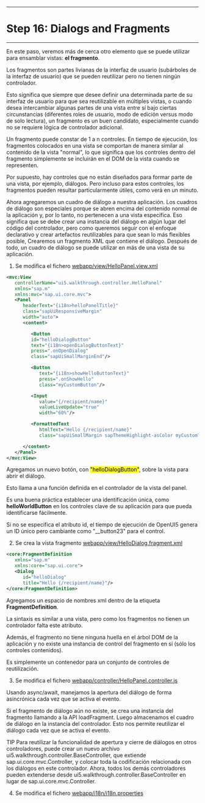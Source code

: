 ********************************
# Step 16: Dialogs and Fragments
********************************

En este paso, veremos más de cerca otro elemento que se puede utilizar para ensamblar vistas: **el fragmento**.

Los fragmentos son partes livianas de la interfaz de usuario (subárboles de la interfaz de usuario) que se pueden reutilizar pero no tienen ningún controlador.


Esto significa que siempre que desee definir una determinada parte de su interfaz de usuario 
para que sea reutilizable en múltiples vistas, o cuando desea intercambiar algunas partes de una vista entre sí bajo ciertas circunstancias (diferentes roles de usuario, modo de edición versus modo de solo lectura), un fragmento es un buen candidato, especialmente cuando no se requiere lógica de controlador adicional.


Un fragmento puede constar de 1 a n controles.
En tiempo de ejecución, los fragmentos colocados en una vista se comportan de manera similar al contenido de la vista "normal", lo que significa que los controles dentro del fragmento simplemente se incluirán en el DOM de la vista cuando se representen.


Por supuesto, hay controles que no están diseñados para formar parte de una vista, por ejemplo, diálogos. Pero incluso para estos controles, los fragmentos pueden resultar particularmente útiles, como verá en un minuto.


Ahora agregaremos un cuadro de diálogo a nuestra aplicación. Los cuadros de diálogo son especiales porque se abren encima del contenido normal de la aplicación y, por lo tanto, 
no pertenecen a una vista específica. Eso significa que se debe crear una instancia del diálogo en algún lugar del código del controlador, pero como queremos seguir con el enfoque declarativo y crear artefactos reutilizables para que sean lo más flexibles posible, Crearemos un fragmento XML que 
contiene el diálogo. Después de todo, un cuadro de diálogo se puede utilizar en más de una vista de su aplicación.


1. Se modifica el fichero [webapp/view/HelloPanel.view.xml](webapp/view/HelloPanel.view.xml)


``` XML
<mvc:View
   controllerName="ui5.walkthrough.controller.HelloPanel"
   xmlns="sap.m"
   xmlns:mvc="sap.ui.core.mvc">
   <Panel
      headerText="{i18n>helloPanelTitle}"
      class="sapUiResponsiveMargin"
      width="auto">
      <content>

         <Button
         id="helloDialogButton"
         text="{i18n>openDialogButtonText}"
         press=".onOpenDialog"
         class="sapUiSmallMarginEnd"/>

         <Button
            text="{i18n>showHelloButtonText}"
            press=".onShowHello"
            class="myCustomButton"/>

         <Input
            value="{/recipient/name}"
            valueLiveUpdate="true"
            width="60%"/>

         <FormattedText
            htmlText="Hello {/recipient/name}"
            class="sapUiSmallMargin sapThemeHighlight-asColor myCustomText"/>

      </content>
   </Panel>
</mvc:View>
```


Agregamos un nuevo botón, con <mark>"helloDialogButton"</mark>, sobre la vista para abrir el diálogo.


Esto llama a una función definida en el controlador de la vista del panel.


Es una buena práctica establecer una identificación única, como **helloWorldButton** en los controles clave de su aplicación para que pueda identificarse fácilmente.


Si no se especifica el atributo id, el tiempo de ejecución de OpenUI5 genera un ID único pero cambiante como "__button23" para el control.


2. Se crea la vista fragmento [webapp/view/HelloDialog.fragment.xml](webapp/view/HelloDialog.fragment.xml)


``` XML
<core:FragmentDefinition
   xmlns="sap.m"
   xmlns:core="sap.ui.core">
   <Dialog
      id="helloDialog"
      title="Hello {/recipient/name}"/>
</core:FragmentDefinition>
```

Agregamos un espacio de nombres xml dentro de la etiqueta **FragmentDefinition**.


La sintaxis es similar a una vista, pero como los fragmentos no tienen un controlador falta este atributo.


Además, el fragmento no tiene ninguna huella en el árbol DOM de la aplicación y no existe una instancia de control del fragmento en sí (sólo los controles contenidos). 


Es simplemente un contenedor para un conjunto de controles de reutilización.



3. Se modifica el fichero [webapp/controller/HelloPanel.controller.js](webapp/controller/HelloPanel.controller.js)


Usando async/await, manejamos la apertura del diálogo de forma asincrónica cada vez que se activa el evento.


Si el fragmento de diálogo aún no existe, se crea una instancia del fragmento llamando a la API loadFragment. Luego almacenamos el cuadro de diálogo en la instancia del controlador. 
Esto nos permite reutilizar el diálogo cada vez que se activa el evento.


TIP
Para reutilizar la funcionalidad de apertura y cierre de diálogos en otros controladores, 
puede crear un nuevo archivo ui5.walkthrough.controller.BaseController, 
que extiende sap.ui.core.mvc.Controller, y colocar toda la codificación relacionada 
con los diálogos en este controlador. Ahora, todos los demás controladores pueden extenderse 
desde ui5.walkthrough.controller.BaseController en lugar de sap.ui.core.mvc.Controller.


4. Se modifica el fichero [webapp/i18n/i18n.properties](webapp/i18n/i18n.properties)